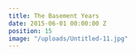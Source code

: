 ```yaml
---
title: The Basement Years
date: 2015-06-01 00:00:00 Z
position: 15
image: "/uploads/Untitled-11.jpg"
---
```


